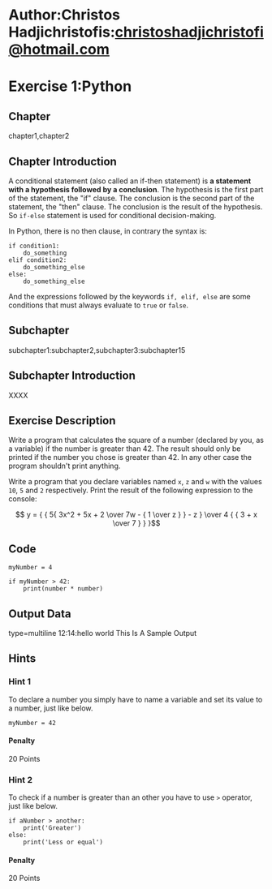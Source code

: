 # Author:Christos Hadjichristofis:christoshadjichristofi@hotmail.com 

# Exercise 1:Python

## Chapter
chapter1,chapter2

## Chapter Introduction

A conditional statement (also called an if-then statement) is **a statement with a hypothesis followed by a conclusion**. The hypothesis is the first part of the statement, the "if" clause. The conclusion is the second part of the statement, the "then" clause. The conclusion is the result of the hypothesis. So `if-else` statement is used for conditional decision-making. 

In Python, there is no then clause, in contrary the syntax is:
```py3
if condition1:
    do_something
elif condition2:
    do_something_else
else:
    do_something_else
```

And the expressions followed by the keywords `if, elif, else` are some conditions that must always evaluate to `true` or `false`.

## Subchapter
subchapter1:subchapter2,subchapter3:subchapter15 

## Subchapter Introduction
XXXX

## Exercise Description
Write a program that calculates the square of a number (declared by you, as a variable) if the number is greater than 42. The result should only be printed if the number you chose is greater than 42. In any other case the program shouldn't print anything.

Write a program that you declare variables named `x`, `z` and `w` with the values `10`, `5` and `2` respectively. Print the result of the following expression to the console:

$$ y = { { 5{ 3x^2 + 5x + 2 \over 7w - { 1 \over z } } - z } \over 4 { { 3 + x \over 7 } } }$$

## Code
```py3
myNumber = 4

if myNumber > 42:
    print(number * number)
```

## Output Data
type=multiline
12:14:hello world
This
Is
A
Sample
Output

## Hints

### Hint 1
To declare a number you simply have to name a variable and set its value to a number, just like below.

```py3
myNumber = 42
```

#### Penalty
20 Points

### Hint 2
To check if a number is greater than an other you have to use `>` operator, just like below.

```py3
if aNumber > another:
    print('Greater')
else:
    print('Less or equal')
```

#### Penalty
20 Points